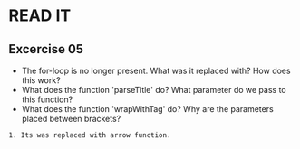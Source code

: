 # READ IT
## Excercise 05
* The for-loop is no longer present. 
  What was it replaced with? How does this work?
* What does the function 'parseTitle' do? 
  What parameter do we pass to this function?
* What does the function 'wrapWithTag' do? 
  Why are the parameters placed between brackets?

````
1. Its was replaced with arrow function.